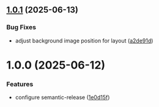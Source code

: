## [1.0.1](https://github.com/BhoomikaAnagodu/goodFood/compare/v1.0.0...v1.0.1) (2025-06-13)


### Bug Fixes

* adjust background image position for layout ([a2de91d](https://github.com/BhoomikaAnagodu/goodFood/commit/a2de91de8892b82b6a679262f6353132cf7d8337))

# 1.0.0 (2025-06-12)


### Features

* configure semantic-release ([1e0d15f](https://github.com/BhoomikaAnagodu/goodFood/commit/1e0d15fdd942a02ee57c6085c9174e69776dfd94))
